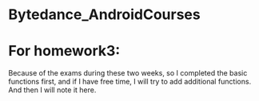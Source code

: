 # Bytedance_AndroidCourses


# For homework3:
  Because of the exams during these two weeks, so I completed the basic functions first, and if I have free time, I will try to add additional functions. And then I will note it here.
